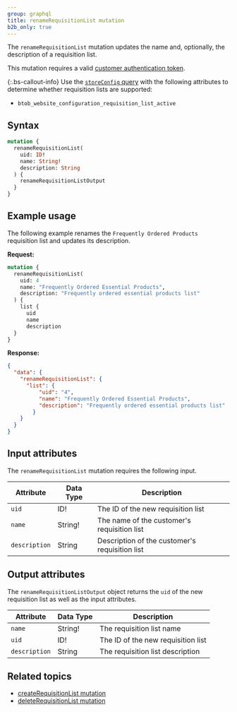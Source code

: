```yaml
---
group: graphql
title: renameRequisitionList mutation
b2b_only: true
---
```

The `renameRequisitionList` mutation updates the name and, optionally, the description of a requisition list.

This mutation requires a valid [customer authentication token]({{page.baseurl}}/graphql/mutations/generate-customer-token.html).

{:.bs-callout-info}
Use the [`storeConfig` query]({{page.baseurl}}/graphql/queries/store-config.html) with the following attributes to determine whether requisition lists are supported:

*  `btob_website_configuration_requisition_list_active`

## Syntax

```graphql
mutation {
  renameRequisitionList(
    uid: ID!
    name: String!
    description: String
  ) {
    renameRequisitionListOutput
  }
}
```

## Example usage

The following example renames the `Frequently Ordered Products` requisition list and updates its description.

**Request:**

``` graphql
mutation {
  renameRequisitionList(
    uid: 4
    name: "Frequently Ordered Essential Products",
    description: "Frequently ordered essential products list"
  ) {
    list {
      uid
      name
      description
  }
}
```

**Response:**

```json
{
  "data": {
    "renameRequisitionList": {
      "list": {
          "uid": "4",
          "name": "Frequently Ordered Essential Products",
          "description": "Frequently ordered essential products list"
        }
    }
  }
}
```

## Input attributes

The `renameRequisitionList` mutation requires the following input.

Attribute |  Data Type | Description
--- | --- | ---
`uid` | ID! | The ID of the new requisition list
`name` | String! | The name of the customer's requisition list
`description`| String | Description of the customer's requisition list

## Output attributes

The `renameRequisitionListOutput` object returns the `uid` of the new requisition list as well as the input attributes.

Attribute |  Data Type | Description
--- | --- | ---
`name` | String! | The requisition list name
`uid` | ID! | The ID of the new requisition list
`description` | String | The requisition list description

## Related topics

*  [createRequisitionList mutation]({{page.baseurl}}/graphql/mutations/create-requisition-list.html)
*  [deleteRequisitionList mutation]({{page.baseurl}}/graphql/mutations/delete-requisition-list.html)
